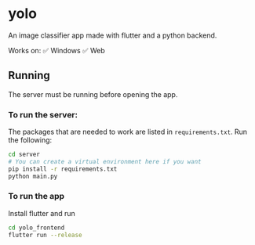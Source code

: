 # yolo
An image classifier app made with flutter and a python backend.

Works on:
✅ Windows
✅ Web

## Running
The server must be running before opening the app.

### To run the server:
The packages that are needed to work are listed in `requirements.txt`. Run the following:

```sh
cd server
# You can create a virtual environment here if you want
pip install -r requirements.txt
python main.py
```

### To run the app
Install flutter and run
```sh
cd yolo_frontend
flutter run --release
```